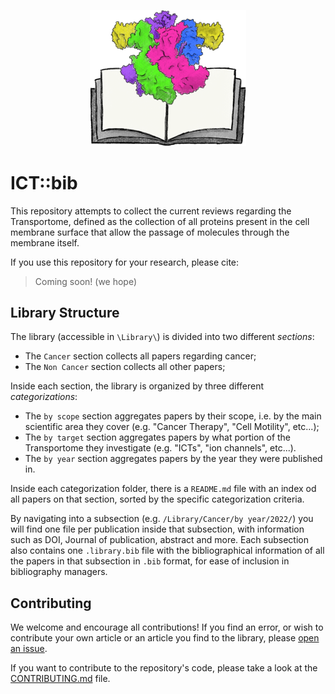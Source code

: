 <p align="center">
    <img src="./code/logo-small.png" width = 250>
</p>

# ICT::bib

This repository attempts to collect the current reviews regarding the Transportome, defined as the collection of all proteins present in the cell membrane surface that allow the passage of molecules through the membrane itself.

If you use this repository for your research, please cite:

> Coming soon! (we hope)

## Library Structure

The library (accessible in `\Library\`) is divided into two different *sections*:
- The `Cancer` section collects all papers regarding cancer;
- The `Non Cancer` section collects all other papers;

Inside each section, the library is organized by three different *categorizations*:
- The `by scope` section aggregates papers by their scope, i.e. by the main scientific area they cover (e.g. "Cancer Therapy", "Cell Motility", etc...);
- The `by target` section aggregates papers by what portion of the Transportome they investigate (e.g. "ICTs", "ion channels", etc...).
- The `by year` section aggregates papers by the year they were published in.

Inside each categorization folder, there is a `README.md` file with an index od all papers on that section, sorted by the specific categorization criteria.

By navigating into a subsection (e.g. `/Library/Cancer/by year/2022/`) you will find one file per publication inside that subsection, with information such as DOI, Journal of publication, abstract and more. Each subsection also contains one `.library.bib` file with the bibliographical information of all the papers in that subsection in `.bib` format, for ease of inclusion in bibliography managers.

## Contributing
We welcome and encourage all contributions! If you find an error, or wish to contribute your own article or an article you find to the library, please [open an issue](https://github.com/CMA-Lab/ICT.bib/issues/new/choose).

If you want to contribute to the repository's code, please take a look at the [CONTRIBUTING.md](https://github.com/CMA-Lab/ICT.bib/blob/main/CONTRIBUTING.md) file.

